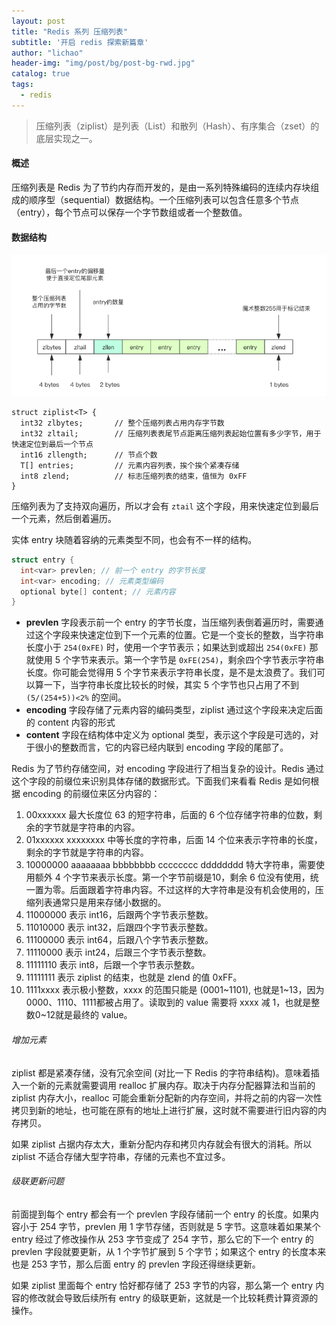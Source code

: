 ```yaml
---
layout: post
title: "Redis 系列 压缩列表"
subtitle: '开启 redis 探索新篇章'
author: "lichao"
header-img: "img/post/bg/post-bg-rwd.jpg"
catalog: true
tags:
  - redis 
---
```


> 压缩列表（ziplist）是列表（List）和散列（Hash）、有序集合（zset）的底层实现之一。

#### 概述
压缩列表是 Redis 为了节约内存而开发的，是由一系列特殊编码的连续内存块组成的顺序型（sequential）数据结构。一个压缩列表可以包含任意多个节点（entry），每个节点可以保存一个字节数组或者一个整数值。

#### 数据结构
![压缩列表存储结构示意图](/img/redis/ziplist.png)
```
struct ziplist<T> {
  int32 zlbytes;       // 整个压缩列表占用内存字节数
  int32 zltail;        // 压缩列表表尾节点距离压缩列表起始位置有多少字节，用于快速定位到最后一个节点
  int16 zllength;      // 节点个数
  T[] entries;         // 元素内容列表，挨个挨个紧凑存储
  int8 zlend;          // 标志压缩列表的结束，值恒为 0xFF
}
```
压缩列表为了支持双向遍历，所以才会有 ```ztail``` 这个字段，用来快速定位到最后一个元素，然后倒着遍历。

实体 entry 块随着容纳的元素类型不同，也会有不一样的结构。
```c
struct entry {
  int<var> prevlen; // 前一个 entry 的字节长度
  int<var> encoding; // 元素类型编码
  optional byte[] content; // 元素内容
}
```
* **prevlen** 字段表示前一个 entry 的字节长度，当压缩列表倒着遍历时，需要通过这个字段来快速定位到下一个元素的位置。它是一个变长的整数，当字符串长度小于 ```254(0xFE)``` 时，使用一个字节表示；如果达到或超出 ```254(0xFE)``` 那就使用 5 个字节来表示。第一个字节是 ```0xFE(254)```，剩余四个字节表示字符串长度。你可能会觉得用 5 个字节来表示字符串长度，是不是太浪费了。我们可以算一下，当字符串长度比较长的时候，其实 5 个字节也只占用了不到 ```(5/(254+5))<2%``` 的空间。
* **encoding** 字段存储了元素内容的编码类型，ziplist 通过这个字段来决定后面的 content 内容的形式
* **content** 字段在结构体中定义为 optional 类型，表示这个字段是可选的，对于很小的整数而言，它的内容已经内联到 encoding 字段的尾部了。

Redis 为了节约存储空间，对 encoding 字段进行了相当复杂的设计。Redis 通过这个字段的前缀位来识别具体存储的数据形式。下面我们来看看 Redis 是如何根据 encoding 的前缀位来区分内容的：
1. 00xxxxxx 最大长度位 63 的短字符串，后面的 6 个位存储字符串的位数，剩余的字节就是字符串的内容。
2. 01xxxxxx xxxxxxxx 中等长度的字符串，后面 14 个位来表示字符串的长度，剩余的字节就是字符串的内容。
3. 10000000 aaaaaaaa bbbbbbbb cccccccc dddddddd 特大字符串，需要使用额外 4 个字节来表示长度。第一个字节前缀是10，剩余 6 位没有使用，统一置为零。后面跟着字符串内容。不过这样的大字符串是没有机会使用的，压缩列表通常只是用来存储小数据的。
4. 11000000 表示 int16，后跟两个字节表示整数。
5. 11010000 表示 int32，后跟四个字节表示整数。
6. 11100000 表示 int64，后跟八个字节表示整数。
7. 11110000 表示 int24，后跟三个字节表示整数。
8. 11111110 表示 int8，后跟一个字节表示整数。
9. 11111111 表示 ziplist 的结束，也就是 zlend 的值 0xFF。
10. 1111xxxx 表示极小整数，xxxx 的范围只能是 (0001~1101), 也就是1~13，因为0000、1110、1111都被占用了。读取到的 value 需要将 xxxx 减 1，也就是整数0~12就是最终的 value。

###### 增加元素
ziplist 都是紧凑存储，没有冗余空间 (对比一下 Redis 的字符串结构)。意味着插入一个新的元素就需要调用 realloc 扩展内存。取决于内存分配器算法和当前的 ziplist 内存大小，realloc 可能会重新分配新的内存空间，并将之前的内容一次性拷贝到新的地址，也可能在原有的地址上进行扩展，这时就不需要进行旧内容的内存拷贝。

如果 ziplist 占据内存太大，重新分配内存和拷贝内存就会有很大的消耗。所以 ziplist 不适合存储大型字符串，存储的元素也不宜过多。

###### 级联更新问题

前面提到每个 entry 都会有一个 prevlen 字段存储前一个 entry 的长度。如果内容小于 254 字节，prevlen 用 1 字节存储，否则就是 5 字节。这意味着如果某个 entry 经过了修改操作从 253 字节变成了 254 字节，那么它的下一个 entry 的 prevlen 字段就要更新，从 1 个字节扩展到 5 个字节；如果这个 entry 的长度本来也是 253 字节，那么后面 entry 的 prevlen 字段还得继续更新。

如果 ziplist 里面每个 entry 恰好都存储了 253 字节的内容，那么第一个 entry 内容的修改就会导致后续所有 entry 的级联更新，这就是一个比较耗费计算资源的操作。